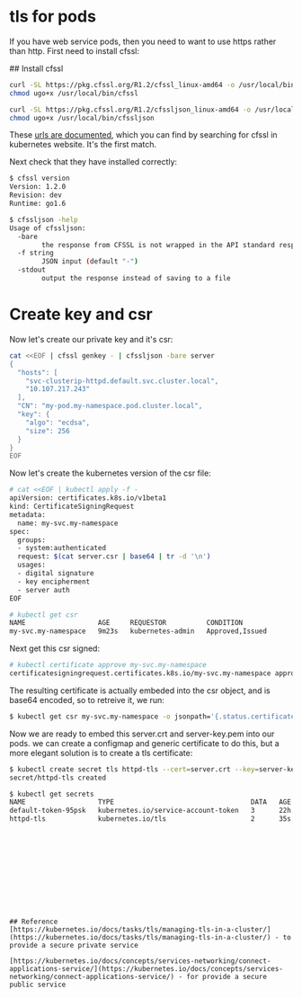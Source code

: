 # tls for pods

If you have web service pods, then you need to want to use https rather than http. First need to install cfssl:


## Install cfssl
```bash
curl -SL https://pkg.cfssl.org/R1.2/cfssl_linux-amd64 -o /usr/local/bin/cfssl
chmod ugo+x /usr/local/bin/cfssl

curl -SL https://pkg.cfssl.org/R1.2/cfssljson_linux-amd64 -o /usr/local/bin/cfssljson
chmod ugo+x /usr/local/bin/cfssljson
```

These [urls are documented](https://kubernetes.io/docs/concepts/cluster-administration/certificates/), which you can find by searching for cfssl in kubernetes website. It's the first match. 

Next check that they have installed correctly:

```bash
$ cfssl version
Version: 1.2.0
Revision: dev
Runtime: go1.6

$ cfssljson -help
Usage of cfssljson:
  -bare
    	the response from CFSSL is not wrapped in the API standard response
  -f string
    	JSON input (default "-")
  -stdout
    	output the response instead of saving to a file
```

# Create key and csr

Now let's create our private key and it's csr:


```bash
cat <<EOF | cfssl genkey - | cfssljson -bare server
{
  "hosts": [
    "svc-clusterip-httpd.default.svc.cluster.local",
    "10.107.217.243"
  ],
  "CN": "my-pod.my-namespace.pod.cluster.local",
  "key": {
    "algo": "ecdsa",
    "size": 256
  }
}
EOF
```

Now let's create the kubernetes version of the csr file:

```bash
# cat <<EOF | kubectl apply -f -
apiVersion: certificates.k8s.io/v1beta1
kind: CertificateSigningRequest
metadata:
  name: my-svc.my-namespace
spec:
  groups:
  - system:authenticated
  request: $(cat server.csr | base64 | tr -d '\n')
  usages:
  - digital signature
  - key encipherment
  - server auth
EOF

# kubectl get csr
NAME                  AGE     REQUESTOR          CONDITION
my-svc.my-namespace   9m23s   kubernetes-admin   Approved,Issued
```

Next get this csr signed:

```bash
# kubectl certificate approve my-svc.my-namespace
certificatesigningrequest.certificates.k8s.io/my-svc.my-namespace approved
```

The resulting certificate is actually embeded into the csr object, and is base64 encoded, so to retreive it, we run:


```bash
$ kubectl get csr my-svc.my-namespace -o jsonpath='{.status.certificate}' | base64 --decode > server.crt
```

Now we are ready to embed this server.crt and server-key.pem into our pods. we can create a configmap and generic certificate to do this, but a more elegant solution is to create a tls certificate:


```bash
$ kubectl create secret tls httpd-tls --cert=server.crt --key=server-key.pem
secret/httpd-tls created

$ kubectl get secrets
NAME                  TYPE                                  DATA   AGE
default-token-95psk   kubernetes.io/service-account-token   3      22h
httpd-tls             kubernetes.io/tls                     2      35s
```




```











## Reference
[https://kubernetes.io/docs/tasks/tls/managing-tls-in-a-cluster/](https://kubernetes.io/docs/tasks/tls/managing-tls-in-a-cluster/) - to provide a secure private service

[https://kubernetes.io/docs/concepts/services-networking/connect-applications-service/](https://kubernetes.io/docs/concepts/services-networking/connect-applications-service/) - for provide a secure public service